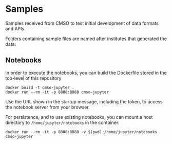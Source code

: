 # Samples

Samples received from CMSO to test initial development of data formats and APIs.

Folders containing sample files are named after institutes that generated the data. 


## Notebooks

In order to execute the notebooks, you can build the Dockerfile stored in the
top-level of this repository


    docker build -t cmso-jupyter .
    docker run --rm -it -p 8888:8888 cmso-jupyter

Use the URL shown in the startup message, including the token, to access the
notebook server from your browser.

For persistence, and to use existing notebooks, you can mount a host directory
to `/home/jupyter/notebooks` in the container:

    docker run --rm -it -p 8888:8888 -v $(pwd):/home/jupyter/notebooks cmso-jupyter
